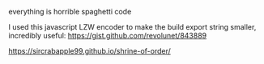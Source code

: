 everything is horrible spaghetti code

I used this javascript LZW encoder to make the build export string smaller, incredibly useful:
https://gist.github.com/revolunet/843889

https://sircrabapple99.github.io/shrine-of-order/
